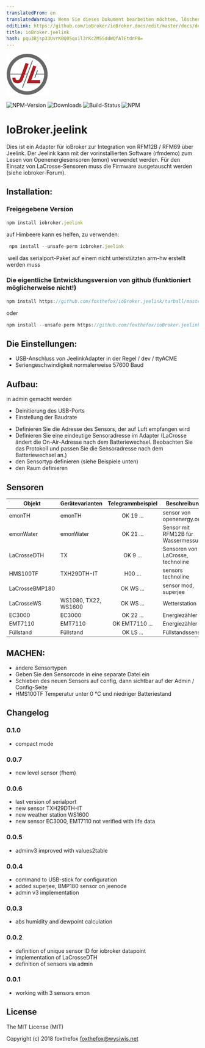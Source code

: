 ```yaml
---
translatedFrom: en
translatedWarning: Wenn Sie dieses Dokument bearbeiten möchten, löschen Sie bitte das Feld "translationsFrom". Andernfalls wird dieses Dokument automatisch erneut übersetzt
editLink: https://github.com/ioBroker/ioBroker.docs/edit/master/docs/de/adapterref/iobroker.jeelink/README.md
title: ioBroker.jeelink
hash: pqu3Bjsp33UvrKBQ05qx1l3rKcZM5SddWQfAlEtdnF8=
---
```

![Logo](../../../en/adapterref/iobroker.jeelink/admin/jeelab_logo.png)

![NPM-Version](http://img.shields.io/npm/v/iobroker.jeelink.svg)
![Downloads](https://img.shields.io/npm/dm/iobroker.jeelink.svg)
![Build-Status](https://travis-ci.org/foxthefox/ioBroker.jeelink.svg?branch=master)
![NPM](https://nodei.co/npm/iobroker.jeelink.png?downloads=true)

# IoBroker.jeelink
Dies ist ein Adapter für ioBroker zur Integration von RFM12B / RFM69 über Jeelink.
Der Jeelink kann mit der vorinstallierten Software (rfmdemo) zum Lesen von Openenergiesensoren (emon) verwendet werden.
Für den Einsatz von LaCrosse-Sensoren muss die Firmware ausgetauscht werden (siehe iobroker-Forum).

## Installation:
### Freigegebene Version
```javascript
npm install iobroker.jeelink
```

auf Himbeere kann es helfen, zu verwenden:

```javascript
 npm install --unsafe-perm iobroker.jeelink
 ```

 weil das serialport-Paket auf einem nicht unterstützten arm-hw erstellt werden muss

### Die eigentliche Entwicklungsversion von github (funktioniert möglicherweise nicht!)
```javascript
npm install https://github.com/foxthefox/ioBroker.jeelink/tarball/master --production
```

oder

```javascript
npm install --unsafe-perm https://github.com/foxthefox/ioBroker.jeelink/tarball/master --production
```

## Die Einstellungen:
- USB-Anschluss von JeelinkAdapter in der Regel / dev / ttyACME
- Seriengeschwindigkeit normalerweise 57600 Baud

## Aufbau:
in admin gemacht werden

* Deinitierung des USB-Ports
* Einstellung der Baudrate
- Definieren Sie die Adresse des Sensors, der auf Luft empfangen wird
- Definieren Sie eine eindeutige Sensoradresse im Adapter (LaCrosse ändert die On-Air-Adresse nach dem Batteriewechsel. Beobachten Sie das Protokoll und passen Sie die Sensoradresse nach dem Batteriewechsel an.)
- den Sensortyp definieren (siehe Beispiele unten)
- den Raum definieren

## Sensoren
| Objekt | Gerätevarianten | Telegrammbeispiel | Beschreibung |
|--------|-------|:-:|--------|
| emonTH | emonTH | OK 19 ... | sensor von openenergy.org |
| emonWater | emonWater | OK 21 ... | Sensor mit RFM12B für Wassermessung |
| LaCrosseDTH | TX | OK 9 ... | Sensoren von LaCrosse, technoline |
| HMS100TF | TXH29DTH-IT | H00 ... | sensors technoline |
| LaCrosseBMP180 || OK WS ... | sensor mod, superjee |
| LaCrosseWS | WS1080, TX22, WS1600 | OK WS ... | Wetterstation |
| EC3000 | EC3000 | OK 22 ... | Energiezähler |
| EMT7110 | EMT7110 | OK EMT7110 ... | Energiezähler |
| Füllstand | Füllstand | OK LS ... | Füllstandssensor |

## MACHEN:
* andere Sensortypen
* Geben Sie den Sensorcode in eine separate Datei ein
* Schieben des neuen Sensors auf config, dann sichtbar auf der Admin / Config-Seite
* HMS100TF Temperatur unter 0 °C und niedriger Batteriestand

## Changelog
### 0.1.0
* compact mode
### 0.0.7
* new level sensor (fhem) 
### 0.0.6
* last version of serialport
* new sensor TXH29DTH-IT
* new weather station WS1600
* new sensor EC3000, EMT7110 not verified with life data

### 0.0.5
* adminv3 improved with values2table

### 0.0.4
* command to USB-stick for configuration
* added superjee, BMP180 sensor on jeenode
* admin v3 implementation

### 0.0.3
* abs humidity and dewpoint calculation

### 0.0.2
* definition of unique sensor ID for iobroker datapoint
* implementation of LaCrosseDTH
* definition of sensors via admin

### 0.0.1
* working with 3 sensors emon

## License

The MIT License (MIT)

Copyright (c) 2018 foxthefox <foxthefox@wysiwis.net>